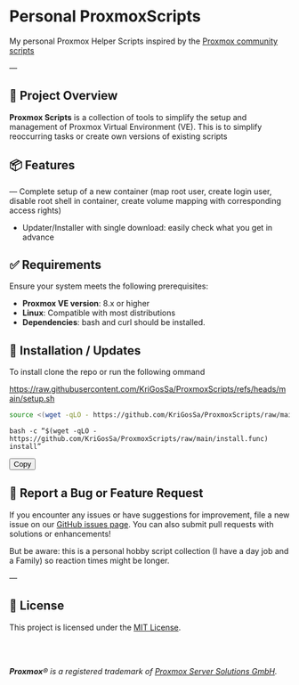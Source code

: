 # Personal ProxmoxScripts
My personal Proxmox Helper Scripts inspired by the [Proxmox community scripts](https://github.com/community-scripts/ProxmoxVE/)
 
—

## 🚀 Project Overview

**Proxmox Scripts** is a collection of tools to simplify the setup and management of Proxmox Virtual Environment (VE). This is to simplify reoccurring tasks or create own versions of existing scripts


## 📦 Features
 
— Complete setup of a new container (map root user, create login user, disable root shell in container, create volume mapping with corresponding access rights)
- Updater/Installer with single download: easily check what you get in advance

## ✅ Requirements

Ensure your system meets the following prerequisites:

- **Proxmox VE version**: 8.x or higher
- **Linux**: Compatible with most distributions
- **Dependencies**: bash and curl should be installed.


## 🚀 Installation / Updates

To install clone the repo or run the following  ommand

https://raw.githubusercontent.com/KriGosSa/ProxmoxScripts/refs/heads/main/setup.sh

```bash
source <(wget -qLO - https://github.com/KriGosSa/ProxmoxScripts/raw/main/install.func) && install_script
```


<div class=“code-box”>
  <pre><code id=“codeBlock”>bash -c “$(wget -qLO - https://github.com/KriGosSa/ProxmoxScripts/raw/main/install.func) install”</code></pre>
  <button class=“copy-btn” onclick=“copyToClipboard()”>Copy</button>
</div>

<script>
function copyToClipboard() {
  var code = document.getElementById(“codeBlock”);
  var range = document.createRange();
  range.selectNode(code);
  window.getSelection().removeAllRanges();
  window.getSelection().addRange(range);
  document.execCommand(‘copy’);
  alert(‘Copied to clipboard!’);
}
</script>

## 🤝 Report a Bug or Feature Request

If you encounter any issues or have suggestions for improvement, file a new issue on our [GitHub issues page](https://github.com/KriGosSa/ProxmoxScripts/issues). You can also submit pull requests with solutions or enhancements!

But be aware: this is a personal hobby script collection (I have a day job and a Family) so reaction times might be longer.

—

## 📜 License

This project is licensed under the [MIT License](LICENSE).

</br>
</br>
<p align=“center”>
  <i style=“font-size: smaller;”><b>Proxmox</b>® is a registered trademark of <a href=“https://www.proxmox.com/en/about/company”>Proxmox Server Solutions GmbH</a>.</i>
</p>